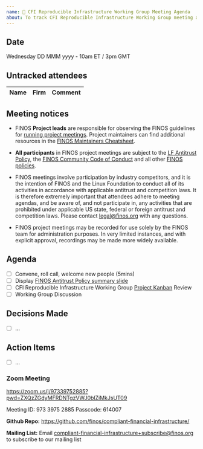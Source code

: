 ```yaml
---
name: 🤝 CFI Reproducible Infrastructure Working Group Meeting Agenda
about: To track CFI Reproducible Infrastructure Working Group meeting agenda and attendance
---
```


## Date

Wednesday DD MMM yyyy - 10am ET / 3pm GMT

## Untracked attendees

| Name | Firm | Comment |
| :--- | :--- | :------ |

## Meeting notices

- FINOS **Project leads** are responsible for observing the FINOS guidelines for [running project meetings](https://community.finos.org/docs/governance/meeting-procedures/). Project maintainers can find additional resources in the [FINOS Maintainers Cheatsheet](https://community.finos.org/docs/finos-maintainers-cheatsheet).

- **All participants** in FINOS project meetings are subject to the [LF Antitrust Policy](https://www.linuxfoundation.org/antitrust-policy/), the [FINOS Community Code of Conduct](https://community.finos.org/docs/governance/code-of-conduct) and all other [FINOS policies](https://community.finos.org/docs/governance/#policies).

- FINOS meetings involve participation by industry competitors, and it is the intention of FINOS and the Linux Foundation to conduct all of its activities in accordance with applicable antitrust and competition laws. It is therefore extremely important that attendees adhere to meeting agendas, and be aware of, and not participate in, any activities that are prohibited under applicable US state, federal or foreign antitrust and competition laws. Please contact legal@finos.org with any questions.

- FINOS project meetings may be recorded for use solely by the FINOS team for administration purposes. In very limited instances, and with explicit approval, recordings may be made more widely available.

## Agenda

- [ ] Convene, roll call, welcome new people (5mins)
- [ ] Display [FINOS Antitrust Policy summary slide](https://community.finos.org/Compliance-Slides/Antitrust-Compliance-Slide.pdf)
- [ ] CFI Reproducible Infrastructure Working Group [Project Kanban](https://github.com/orgs/finos/projects/45) Review
- [ ] Working Group Discussion

## Decisions Made

- [ ] ...

## Action Items

- [ ] ...

### Zoom Meeting

https://zoom.us/j/97339752885?pwd=ZXQzZGdyMFRDNTgzVWJ0blZiMkJsUT09

Meeting ID: 973 3975 2885
Passcode: 614007

**Github Repo:** https://github.com/finos/compliant-financial-infrastructure/

**Mailing List:** Email compliant-financial-infrastructure+subscribe@finos.org to subscribe to our mailing list
